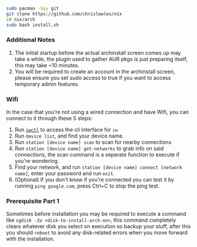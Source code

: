 ```bash
sudo pacman -Syy git
git clone https://github.com/chrislowles/nix
cd nix/arch
sudo bash install.sh
```

### Additional Notes
1. The initial startup before the actual archinstall screen comes up may take a while, the plugin used to gather AUR pkgs is just preparing itself, this may take ~10 minutes.
2. You will be required to create an account in the archinstall screen, please ensure you set sudo access to true if you want to access temporary admin features.

### Wifi
In the case that you're not using a wired connection and have Wifi, you can connect to it through these 5 steps:
1. Run [`iwctl`](https://wiki.archlinux.org/index.php/Iwd#iwctl) to access the cli interface for `iw`
2. Run `device list`, and find your device name.
3. Run `station [device name] scan` to scan for nearby connections
4. Run `station [device name] get-networks` to grab info on said connections, the scan command is a seperate function to execute if you're wondering.
5. Find your network, and run `station [device name] connect [network name]`, enter your password and run `exit`.
6. (Optional) If you don't know if you're connected you can test it by running `ping google.com`, press Ctrl+C to stop the ping test.

### Prerequisite Part 1
Sometimes before installation you may be required to execute a command like ```sgdisk -Zo <disk-to-install-arch-on>```, this command completely clears whatever disk you select on execution so backup your stuff, after this you should ```reboot``` to avoid any disk-related errors when you move forward with the installation.